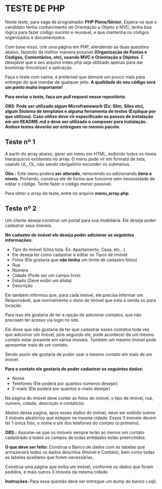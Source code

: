 # TESTE DE PHP

Neste teste, para vaga de programador **PHP Pleno/Sênior**, Espera-se que o candidato tenha conhecimento de Orientação a Objeto e MVC, tenha boa lógica para fazer código sucinto e reusável, e que mantenha os códigos organizados e documentados.

Com base nisso, crie uma página em PHP, atendendo as duas questões abaixo, fazendo da melhor maneira possível **(Organização de Pastas e Códigos, Comentários, etc), usando MVC e Orientação a Objetos**. É desejável que o seu arquivo index.php seja utilizado apenas para dar bootstrap (Inicializar) a aplicação.

Faça o teste com calma, é preferível que demore um pouco mais para entregar do que mandar de qualquer jeito. **A qualidade do seu código será um ponto muito importante!**

**Para enviar o teste, faça um pull request nesse repositório.**

**OBS: Pode ser utilizado algum Microframework (Ex: Slim, Silex etc), algum Sistema de templates e alguma ferramenta de testes (Explique por que utilizou). Caso utilize deve vir especificado os passos de instalação em um README.md e deve ser utilizado o composer para instalação. Ambos testes deverão ser entregues no mesmo pacote.**


## Teste nº 1

A partir do array abaixo, gerar um menu em HTML, exibindo todos os níveis hierárquicos existentes no array. O menu pode vir em formato de lista, usando UL, OL, não sendo obrigatório esconder os submenus.

**Obs.:** Este menu poderá **ser alterado**, removendo ou adicionando **itens e níveis.** Portando, construa ele de forma que funcione sem necessidade de editar o código. Tente fazer o código menor possível.

Para obter o array do teste, entre no arquivo **menu_array.php**


## Teste nº 2

Um cliente deseja construir um portal para sua imobiliária. Ele deseja poder cadastrar seus imóveis.

**No cadastro do imóvel ele deseja poder adicionar as seguintes informações:**
  * Tipo do imóvel (Uma lista. Ex: Apartamento, Casa, etc...)
  * Ele deseja ter como cadastrar e editar os Tipos de imóvel.
  * Fotos (Ele gostaria que **não tenha** um limite de cadastro fotos)
  * Rua
  * Número
  * Cidade (Pode ser um campo livre)
  * Estado (Deve exibir um alista)
  * Descrição

Ele também informou que, para cada imóvel, ele precisa informar um Responsável, que normalmente o dono do imóvel que esta a venda ou para locação.

Para isso ele gostaria de ter a opção de adicionar contatos, que não precisam ter acesso via login no site.

Ele disse que não gostaria de ter que cadastrar esses contatos toda vez que adicionar um imóvel, pois segundo ele, pode acontecer de um mesmo contato estar presente em vários imoveis. Também um mesmo imóvel pode apresentar mais de um contato.

Sendo assim ele gostaria de poder usar o mesmo contato em mais de um imóvel.

**Para o contato ele gostaria de poder cadastrar os seguintes dados:**
  * Nome
  * Telefones (Ele poderá por quantos números desejar)
  * E-mails (Ele poderá por quantos e-mails desejar)

Na página do imóvel deve conter as fotos do imóvel, o tipo de imóvel, rua, numero, cidade, descrição e contato(s).

Abaixo dessa pagina, apos esses dados do imóvel, deve ser exibido outros 3 imóveis aleatórios que estejam na mesma cidade. Esses 3 imóveis devem ter 1 única foto, o nome e um dos telefones do contato (o primeiro).

**OBS.:** Assume-se que os imóveis sempre terão ao menos um contato cadastrado e todos os campos de todas entidades estão preenchidos.

**O que deve ser feito:**
Construa o Banco de dados com as tabelas que armazenará todos os dados descritos (Imóvel e Contato), bem como todas as tabelas auxiliares que forem necessárias.

Construa uma página que exiba um imóvel, conforme os dados que foram pedidos, e mais outros 3 imóveis da mesma cidade.

**Instruções:**
Para essa questão deve ser entregue um dump do banco (.sql).
